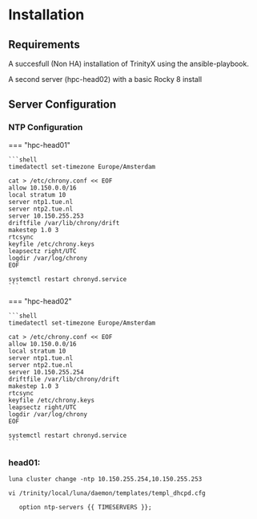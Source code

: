 # Installation

## Requirements

A succesfull (Non HA) installation of TrinityX using the ansible-playbook.

A second server (hpc-head02) with a basic Rocky 8 install

## Server Configuration

### NTP Configuration

=== "hpc-head01"

    ```shell
    timedatectl set-timezone Europe/Amsterdam

    cat > /etc/chrony.conf << EOF
    allow 10.150.0.0/16
    local stratum 10 
    server ntp1.tue.nl
    server ntp2.tue.nl
    server 10.150.255.253
    driftfile /var/lib/chrony/drift
    makestep 1.0 3
    rtcsync
    keyfile /etc/chrony.keys
    leapsectz right/UTC
    logdir /var/log/chrony
    EOF

    systemctl restart chronyd.service
    ```

=== "hpc-head02"

    ```shell
    timedatectl set-timezone Europe/Amsterdam

    cat > /etc/chrony.conf << EOF
    allow 10.150.0.0/16
    local stratum 10 
    server ntp1.tue.nl
    server ntp2.tue.nl
    server 10.150.255.254
    driftfile /var/lib/chrony/drift
    makestep 1.0 3
    rtcsync
    keyfile /etc/chrony.keys
    leapsectz right/UTC
    logdir /var/log/chrony
    EOF

    systemctl restart chronyd.service
    ```

### head01:

```shell
luna cluster change -ntp 10.150.255.254,10.150.255.253 
```
```shell
vi /trinity/local/luna/daemon/templates/templ_dhcpd.cfg

   option ntp-servers {{ TIMESERVERS }};
```
